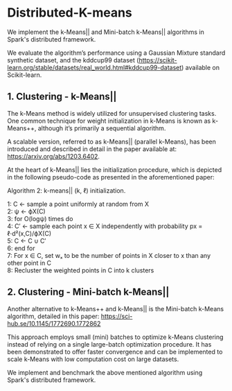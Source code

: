 # Distributed-K-means

We implement the k-Means|| and Mini-batch k-Means|| algorithms in Spark's distributed framework.

We evaluate the algorithm’s performance using a Gaussian Mixture standard synthetic dataset, and the kddcup99 dataset (https://scikit-learn.org/stable/datasets/real_world.html#kddcup99-dataset) available on Scikit-learn.

## 1. Clustering - k-Means||

The k-Means method is widely utilized for unsupervised clustering tasks. One common technique for weight initialization in k-Means is known as k-Means++, although it’s primarily a sequential algorithm.

A scalable version, referred to as k-Means|| (parallel k-Means), has been introduced and described in detail in the paper available at: https://arxiv.org/abs/1203.6402.

At the heart of k-Means|| lies the initialization procedure, which is depicted in the following pseudo-code as presented in the aforementioned paper:

Algorithm 2: k-means|| (k, ℓ) initialization.

1:   C ← sample a point uniformly at random from X  
2:   ψ ← ϕX(C)  
3:   for O(logψ) times do  
4:     C′ ← sample each point x ∈ X independently with probability px = ℓ⋅d²(x,C)/ϕX(C)  
5:     C ← C ∪ C′  
6:   end for  
7:   For x ∈ C, set wₓ to be the number of points in X closer to x than any other point in C  
8:   Recluster the weighted points in C into k clusters

## 2. Clustering - Mini-batch k-Means||

Another alternative to k-Means++ and k-Means|| is the Mini-batch k-Means algorithm, detailed in this paper:
https://sci-hub.se/10.1145/1772690.1772862

This approach employs small (mini) batches to optimize k-Means clustering instead of relying on a single large-batch optimization procedure. It has been demonstrated to offer faster convergence and can be implemented to scale k-Means with low computation cost on large datasets.


We implement and benchmark the above mentioned algorithm using Spark's distributed framework.
